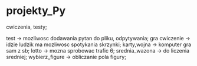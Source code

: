 # projekty_Py
cwiczenia, testy;
 
test -> mozliwosc dodawania pytan do pliku, odpytywania;
gra cwiczenie -> idzie ludzik ma mozliwosc spotykania skrzynki;
karty,wojna -> komputer gra sam z sb;
lotto -> mozna sprobowac trafic 6;
srednia_wazona -> do liczenia sredniej;
wybierz_figure -> obliczanie pola figury;
